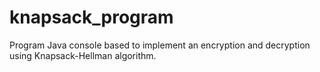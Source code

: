 # knapsack_program
Program Java console based to implement an encryption and decryption using Knapsack-Hellman algorithm.
